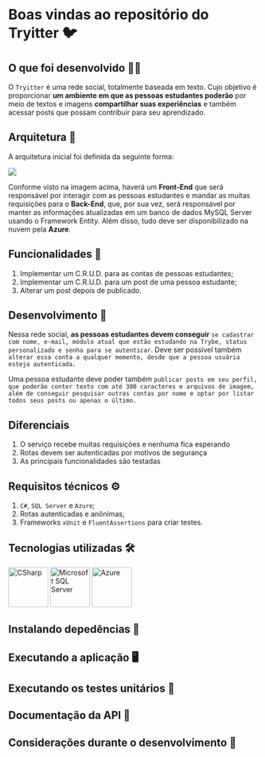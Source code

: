 # Boas vindas ao repositório do Tryitter 🐦

## O que foi desenvolvido 👩‍💻

O `Tryitter` é uma rede social, totalmente baseada em texto. Cujo objetivo é proporcionar **um ambiente em que as pessoas estudantes poderão** por meio de textos e imagens **compartilhar suas experiências** e também acessar posts que possam contribuir para seu aprendizado.

## Arquitetura 🧩

A arquitetura inicial foi definida da seguinte forma:

<img src="https://content-assets.betrybe.com/prod/Arquitetura%20do%20Tema%201.jpeg" />

Conforme visto na imagem acima, haverá um **Front-End** que será responsável por interagir com as pessoas estudantes e mandar as muitas requisições para o **Back-End**, que, por sua vez, será responsável por manter as informações atualizadas em um banco de dados MySQL Server usando o Framework Entity. Além disso, tudo deve ser disponibilizado na nuvem pela **Azure**.

## Funcionalidades 📱

1. Implementar um C.R.U.D. para as contas de pessoas estudantes;
2. Implementar um C.R.U.D. para um post de uma pessoa estudante;
3. Alterar um post depois de publicado.


## Desenvolvimento 🎯

Nessa rede social, **as pessoas estudantes devem conseguir** `se cadastrar com nome, e-mail, módulo atual que estão estudando na Trybe, status personalizado e senha para se autenticar`. Deve ser possível também `alterar essa conta a qualquer momento, desde que a pessoa usuária esteja autenticada.`

Uma pessoa estudante deve poder também `publicar posts em seu perfil, que poderão conter texto com até 300 caracteres e arquivos de imagem, além de conseguir pesquisar outras contas por nome e optar por listar todos seus posts ou apenas o último.`

## Diferenciais

 1. O serviço recebe muitas requisições e nenhuma fica esperando
 2. Rotas devem ser autenticadas por motivos de segurança
 3. As principais funcionalidades são testadas

## Requisitos técnicos ⚙

1. `C#`, `SQL Server` e `Azure`;
2. Rotas autenticadas e anônimas;
3. Frameworks `xUnit` e `FluentAssertions` para criar testes.

## Tecnologias utilizadas 🛠

<img title="CSharp" alt="CSharp" height="80" width="80" src="https://cdn.jsdelivr.net/gh/devicons/devicon/icons/csharp/csharp-original.svg" /> <img title="Microsoft SQL Server" alt="Microsoft SQL Server" height="80" width="80" src="https://cdn.jsdelivr.net/gh/devicons/devicon/icons/microsoftsqlserver/microsoftsqlserver-plain.svg" /> <img title="Azure" alt="Azure" height="80" width="80" src="https://cdn.jsdelivr.net/gh/devicons/devicon/icons/azure/azure-original.svg" /> 



## Instalando depedências 🔽

## Executando a aplicação 🖥

## Executando os testes unitários 🧪

## Documentação da API 📒

## Considerações durante o desenvolvimento 📝

